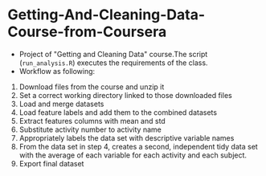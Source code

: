 # Getting-And-Cleaning-Data-Course-from-Coursera
* Project of "Getting and Cleaning Data" course.The script (`run_analysis.R`) executes the requirements of the class.
* Workflow as following:
1. Download files from the course and unzip it
2. Set a correct working directory linked to those downloaded files
3. Load and merge datasets
4. Load feature labels and add them to the combined datasets
5. Extract features columns with mean and std
6. Substitute activity number to activity name
7. Appropriately labels the data set with descriptive variable names
8. From the data set in step 4, creates a second, independent tidy data set with the average of each variable for each activity and each subject.
9. Export final dataset
